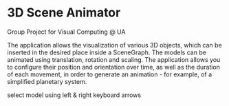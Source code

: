 # 3D Scene Animator
Group Project for Visual Computing @ UA

 The application allows the visualization of various 3D objects,
 which can be inserted in the desired place inside a SceneGraph.
 The models can be animated using translation, rotation and scaling.
 The application allows you to configure their position and orientation over time, 
 as well as the duration of each movement, 
 in order to generate an animation - for example, of a simplified planetary system.


select model using left & right keyboard arrows

